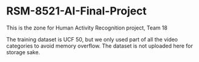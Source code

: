 # RSM-8521-AI-Final-Project

This is the zone for Human Activity Recognition project, Team 18

The training dataset is UCF 50, but we only used part of all the video categories to avoid memory overflow.
The dataset is not uploaded here for storage sake.


